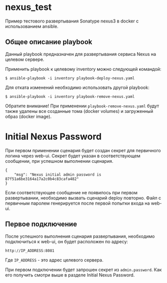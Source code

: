 # nexus_test
Пример тестового развертывания Sonatype nexus3 в docker с использованием ansible.

## Общее описание playbook

Данный playbook предназначен для развертывания сервиса Nexus на целевом сервере.


Применить playbook к целевому inventory можно следующей командой:

`$ ansible-playbook -i inventory playbook-deploy-nexus.yaml`

Для отката изменений необходимо использовать другой playbook:

`$ ansible-playbook -i inventory playbook-remove-nexus.yaml`

Обратите внимание! При применении `playbook-remove-nexus.yaml` будут также удалены все созданные тома (docker volumes) 
и загруженный образ (docker image).

# Initial Nexus Password

При первом применении сценария будет создан секрет для первичного логина через web-ui.
Секрет будет указан в соответствующем сообщении, при успешном выполнении сценария.

```
{
    "msg": "Nexus initial admin password is 87f51a6be3164a17a2c0b4c83cafa482"
}
```
Если соответствующее сообщение не появилось при первом развертывании, необходимо вызвать сценарий deploy повторно.
Файл с первичным паролем генерируется после первой попытки входа на web-ui.

## Первое подключение

После успешного выполнения сценария развертывания, необходимо подключиться к web-ui, он будет расположен по адресу:

```
http://IP_ADDRESS:8081
```
Где `IP_ADDRESS` - это адрес целевого сервера.

При первом подключении будет запрошен секрет из `admin.password`.
Как его получить смотри  выше в разделе Initial Nexus Password.